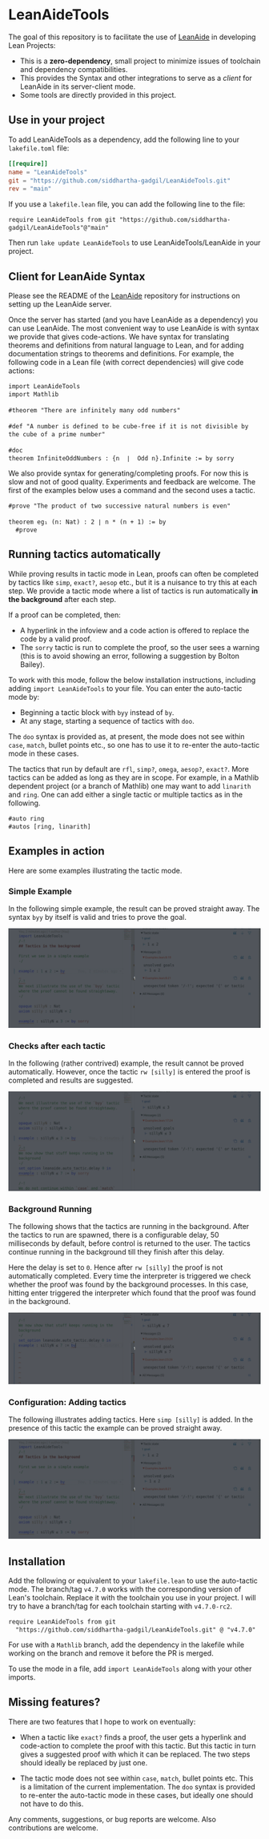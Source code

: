 # LeanAideTools

The goal of this repository is to facilitate the use of [LeanAide](https://github.com/siddhartha-gadgil/LeanAide) in developing Lean Projects:

* This is a **zero-dependency**, small project to minimize issues of toolchain and dependency compatibilities.
* This provides the Syntax and other integrations to serve as a *client* for LeanAide in its server-client mode.
* Some tools are directly provided in this project.

## Use in your project

To add LeanAideTools as a dependency, add the following line to your `lakefile.toml` file:

```toml
[[require]]
name = "LeanAideTools"
git = "https://github.com/siddhartha-gadgil/LeanAideTools.git"
rev = "main"
```

If you use a `lakefile.lean` file, you can add the following line to the file:

```lean
require LeanAideTools from git "https://github.com/siddhartha-gadgil/LeanAideTools"@"main"
```

Then run `lake update LeanAideTools` to use LeanAideTools/LeanAide in your project.

## Client for LeanAide Syntax

Please see the README of the [LeanAide](https://github.com/siddhartha-gadgil/LeanAide) repository for instructions on setting up the LeanAide server. 

Once the server has started (and you have LeanAide as a dependency) you can use LeanAide. The most convenient way to use LeanAide is with syntax we provide that gives code-actions. We have syntax for translating theorems and definitions from natural language to Lean, and for adding documentation strings to theorems and definitions. For example, the following code in a Lean file (with correct dependencies) will give code actions:

```lean
import LeanAideTools
import Mathlib

#theorem "There are infinitely many odd numbers"

#def "A number is defined to be cube-free if it is not divisible by the cube of a prime number"

#doc
theorem InfiniteOddNumbers : {n  ∣  Odd n}.Infinite := by sorry
```

We also provide syntax for generating/completing proofs. For now this is slow and not of good quality. Experiments and feedback are welcome. The first of the examples below uses a command and the second uses a tactic. 

```lean
#prove "The product of two successive natural numbers is even"

theorem eg₁ (n: Nat) : 2 ∣ n * (n + 1) := by
  #prove
```

## Running tactics automatically

While proving results in tactic mode in Lean, proofs can often be completed by tactics like `simp`, `exact?`, `aesop` etc., but it is a nuisance to try this at each step. We provide a tactic mode where a list of tactics is run automatically **in the background** after each step. 

If a proof can be completed, then:

* A hyperlink in the infoview and a code action is offered to replace the code by a valid proof.
* The `sorry` tactic is run to complete the proof, so the user sees a warning (this is to avoid showing an error, following a suggestion by Bolton Bailey).

To work with this mode, follow the below installation instructions, including adding `import LeanAideTools` to your file. You can enter the auto-tactic mode by:

* Beginning a tactic block with `byy` instead of `by`.
* At any stage, starting a sequence of tactics with `doo`.

The `doo` syntax is provided as, at present, the mode does not see within `case`, `match`, bullet points etc., so one has to use it to re-enter the auto-tactic mode in these cases.

The tactics that run by default are `rfl`, `simp?`, `omega`, `aesop?`, `exact?`. More tactics can be added as long as they are in scope. For example, in a Mathlib dependent project (or a branch of Mathlib) one may
want to add `linarith` and `ring`. One can add either a single tactic or multiple tactics as in the following.

```lean
#auto ring
#autos [ring, linarith]
```

## Examples in action

Here are some examples illustrating the tactic mode.

### Simple Example

In the following simple example, the result can be proved straight away. The syntax `byy` by itself is valid and tries to prove the goal.

![Simple Example](https://github.com/siddhartha-gadgil/LeanAideTools/blob/v4.7.0/assets/lat1.gif)

### Checks after each tactic

In the following (rather contrived) example, the result cannot be proved automatically. However, once the tactic `rw [silly]` is entered the proof is completed and results are suggested.

![Checks after each tactic](https://github.com/siddhartha-gadgil/LeanAideTools/blob/v4.7.0/assets/lat2.gif)

### Background Running

The following shows that the tactics are running in the background. After the tactics to run are spawned, there is a configurable delay, 50 milliseconds by default, before control is returned to the user. The tactics continue running in the background till they finish after this delay.

Here the delay is set to `0`. Hence after `rw [silly]` the proof is not automatically completed. Every time the interpreter is triggered we check whether the proof was found by the background processes. In this case, hitting enter triggered the interpreter which found that the proof was found in the background.

![Background Running](https://github.com/siddhartha-gadgil/LeanAideTools/blob/v4.7.0/assets/lat3.gif)

### Configuration: Adding tactics

The following illustrates adding tactics. Here `simp [silly]` is added. In the presence of this tactic the example can be proved straight away.

![Adding Tactics](https://github.com/siddhartha-gadgil/LeanAideTools/blob/v4.7.0/assets/lat1.gif)


## Installation

Add the following or equivalent to your `lakefile.lean` to use the auto-tactic mode. The branch/tag `v4.7.0` works with the corresponding version of Lean's toolchain. Replace it with the toolchain you use in your project. I will try to have a branch/tag for each toolchain starting with `v4.7.0-rc2`.

```lean
require LeanAideTools from git
  "https://github.com/siddhartha-gadgil/LeanAideTools.git" @ "v4.7.0"
```

For use with a `Mathlib` branch, add the dependency in the lakefile while working on the branch and remove it before the PR is merged.

To use the mode in a file, add `import LeanAideTools` along with your other imports.

## Missing features?

There are two features that I hope to work on eventually:

* When a tactic like `exact?` finds a proof, the user gets a hyperlink and code-action to complete the proof with this tactic. But this tactic in turn gives a suggested proof with which it can be replaced. The two steps should ideally be replaced by just one.

* The tactic mode does not see within `case`, `match`, bullet points etc. This is a limitation of the current implementation. The `doo` syntax is provided to re-enter the auto-tactic mode in these cases, but ideally one should not have to do this.

Any comments, suggestions, or bug reports are welcome. Also contributions are welcome.
